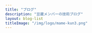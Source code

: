 ```yaml
---
title: "ブログ"
description: "豆蔵メンバーの技術ブログ"
layout: blog-list
titleImage: "/img/logo/mame-kun3.png"
---
```

